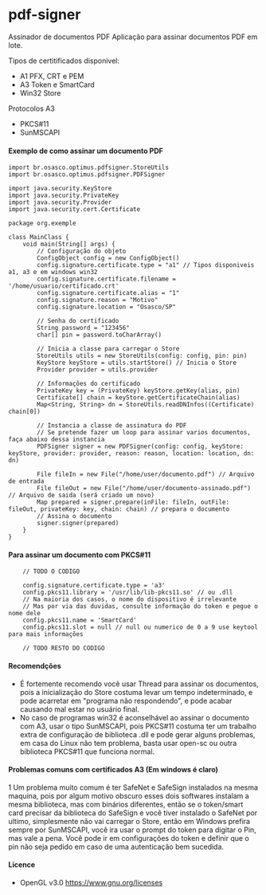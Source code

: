 # pdf-signer
Assinador de documentos PDF
Aplicação para assinar documentos PDF em lote.

Tipos de certitificados disponivel:

* A1 PFX, CRT e PEM
* A3 Token e SmartCard
* Win32 Store

Protocolos A3
* PKCS#11
* SunMSCAPI

#### Exemplo de como assinar um documento PDF
```
import br.osasco.optimus.pdfsigner.StoreUtils
import br.osasco.optimus.pdfsigner.PDFSigner

import java.security.KeyStore
import java.security.PrivateKey
import java.security.Provider
import java.security.cert.Certificate

package org.exemple

class MainClass {
    void main(String[] args) {
        // Configuração do objeto
        ConfigObject config = new ConfigObject()
        config.signature.certificate.type = "a1" // Tipos disponiveis a1, a3 e em windows win32
        config.signature.certificate.filename = '/home/usuario/certificado.crt'
        config.signature.certificate.alias = "1"
        config.signature.reason = "Motivo"
        config.signature.location = "Osasco/SP"

        // Senha do certificado
        String password = "123456"
        char[] pin = password.toCharArray()

        // Inicia a classe para carregar o Store
        StoreUtils utils = new StoreUtils(config: config, pin: pin)
        KeyStore keyStore = utils.startStore() // Inicia o Store
        Provider provider = utils.provider
        
        // Informações do certificado
        PrivateKey key = (PrivateKey) keyStore.getKey(alias, pin)
        Certificate[] chain = keyStore.getCertificateChain(alias)
        Map<String, String> dn = StoreUtils.readDNInfos((Certificate) chain[0])
        
        // Instancia a classe de assinatura do PDF
        // Se pretende fazer um loop para assinar varios documentos, faça abaixo dessa instancia
        PDFSigner signer = new PDFSigner(config: config, keyStore: keyStore, provider: provider, reason: reason, location: location, dn: dn)

        File fileIn = new File("/home/user/documento.pdf") // Arquivo de entrada
        File fileOut = new File("/home/user/documento-assinado.pdf") // Arquivo de saida (será criado um novo)
        Map prepared = signer.prepare(inFile: fileIn, outFile: fileOut, privateKey: key, chain: chain) // prepara o documento
        // Assina o documento
        signer.signer(prepared)
    }
}
```

#### Para assinar um documento com PKCS#11

```
    // TODO O CODIGO

    config.signature.certificate.type = 'a3'
    config.pkcs11.library = '/usr/lib/lib-pkcs11.so' // ou .dll
    // Na maioria dos casos, o nome do dispositivo é irrelevante
    // Mas por via das duvidas, consulte informação do token e pegue o nome dele
    config.pkcs11.name = 'SmartCard'
    config.pkcs11.slot = null // null ou numerico de 0 a 9 use keytool para mais informações

    // TODO RESTO DO CODIGO
```

#### Recomendções
* É fortemente recomendo você usar Thread para assinar os documentos, pois a inicialização do Store costuma levar um tempo indeterminado, e pode acarretar em "programa não respondendo", e pode acabar causando mal estar no usuário final.
* No caso de programas win32 é aconselhável ao assinar o documento com A3, usar o tipo SunMSCAPI, pois PKCS#11 costuma ter um trabalho extra de configuração de biblioteca .dll e pode gerar alguns problemas, em casa do Linux não tem problema, basta usar open-sc ou outra biblioteca PKCS#11 que funciona normal.

#### Problemas comuns com certificados A3 (Em windows é claro)
1 Um problema muito comum é ter SafeNet e SafeSign instalados na mesma maquina, pois por algum motivo obscuro esses dois softwares instalam a mesma biblioteca, mas com binários diferentes, então se o token/smart card precisar da biblioteca do SafeSign e você tiver instalado o SafeNet por ultimo, simplesmente não vai carregar o Store, então em Windows prefira sempre por SunMSCAPI, você ira usar o prompt do token para digitar o Pin, mas vale a pena. Você pode ir em configurações do token e definir que o pin não seja pedido em caso de uma autenticação bem sucedida. 


#### Licence
* OpenGL v3.0 https://www.gnu.org/licenses
